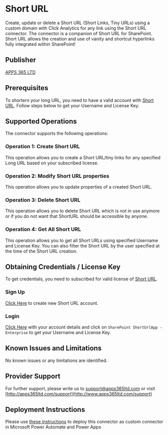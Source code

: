 ﻿# Short URL
Create, update or delete a Short URL (Short Links, Tiny URLs) using a custom domain with Click Analytics for any link using the Short URL connector. The connector is a companion of Short URL for SharePoint. Short URL allows the creation and use of vanity and shortcut hyperlinks fully integrated within SharePoint!

## Publisher
[APPS 365 LTD](https://www.apps365ltd.com)

## Prerequisites
To shortern your long URL, you need to have a valid account with [Short URL](https://shorturlapp.com/). Follow steps below to get your Username and License Key.

## Supported Operations
The connector supports the following operations:

### Operation 1: Create Short URL
This operation allows you to create a Short URL/tiny links for any specified Long URL based on your subscribed license.

### Operation 2: Modify Short URL properties
This operation allows you to update properties of a created Short URL.

### Operation 3: Delete Short URL
This operation allows you to delete Short URL which is not  in use anymore or if you do not want that ShortURL should be accessible  by anyone.

### Operation 4: Get All Short URL
This operation allows you to get all Short URLs using specified Username and License Key. You can also filter the Short URL by the user specified at the time of the Short URL creation.

## Obtaining Credentials / License Key
To get credentials, you need to subscribed for valid license of [Short URL](https://www.shorturlapp.com).
### Sign Up
[Click Here](https://www.shorturlapp.com/members/index.php?page=join&level_id=1) to create new Short URL account.

### Login
[Click Here](https://www.shorturlapp.com/members/index.php?page=login) with your account details and click on ```SharePoint ShortUrlApp - Enterprise``` to get your Username and License Key.

## Known Issues and Limitations
No known issues or any limitations are identified.

## Provider Support
For further support, please write us to [support@apps365ltd.com](mailto:support@apps365ltd.com) or visit [http://apps365ltd.com/support](http://www.apps365ltd.com/support)

## Deployment Instructions
Please use [these instructions](https://docs.microsoft.com/en-us/connectors/custom-connectors/paconn-cli) to deploy this connector as custom connector in Microsoft Power Automate and Power Apps